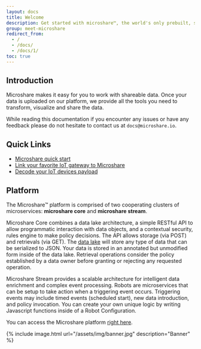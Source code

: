 ```yaml
---
layout: docs
title: Welcome
description: Get started with microshare™, the world's only prebuilt, scalable data management and sharing solution for IoT.
group: meet-microshare
redirect_from:
  - /
  - /docs/
  - /docs/1/
toc: true
---
```


## Introduction

Microshare makes it easy for you to work with shareable data. Once your data is uploaded on our platform, we provide all the tools you need to transform, visualize and share the data.

While reading this documentation if you encounter any issues or have any feedback please do not hesitate to contact us at `docs@microshare.io`.  

## Quick Links

- [Microshare quick start](../../getting-started/quick-start)
- [Link your favorite IoT gateway to Microshare](../../advanced/lorawan-devices)
- [Decode your IoT devices payload](../../advanced/robots-libraries)

## Platform

The Microshare™ platform is comprised of two cooperating clusters of microservices: **microshare core** and **microshare stream**.

Microshare Core combines a data lake architecture, a simple RESTful API to allow programmatic interaction with data objects, and a contextual security, rules engine to make policy decisions. 
The API allows storage (via POST) and retrievals (via GET). The [data lake](https://en.wikipedia.org/wiki/Data_lake) will store any type of data that can be serialized to JSON. Your data is stored in an annotated but unmodified form inside of the data lake. Retrieval operations consider the policy established by a data owner before granting or rejecting any requested operation.

Microshare Stream provides a scalable architecture for intelligent data enrichment and complex event processing. 
Robots are microservices that can be setup to take action when a triggering event occurs. 
Triggering events may include timed events (scheduled start), new data introduction, and policy invocation. 
You can create your own unique logic by writing Javascript functions inside of a Robot Configuration.

You can access the Microshare platform [right here](https://app.microshare.io/composer).

{% include image.html url="/assets/img/banner.jpg" description="Banner" %}

